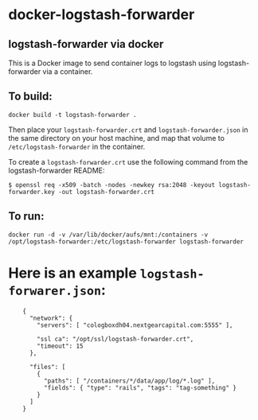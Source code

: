 docker-logstash-forwarder
=========================

## logstash-forwarder via docker

This is a Docker image to send container logs to logstash using logstash-forwarder via a container.

## To build:

`docker build -t logstash-forwarder .`

Then place your `logstash-forwarder.crt` and `logstash-forwarder.json` in the same directory on your host machine, and map that volume to `/etc/logstash-forwarder` in the container.

To create a `logstash-forwarder.crt` use the following command from the logstash-forwarder README:

`$ openssl req -x509 -batch -nodes -newkey rsa:2048 -keyout logstash-forwarder.key -out logstash-forwarder.crt`

## To run:

`docker run -d -v /var/lib/docker/aufs/mnt:/containers -v /opt/logstash-forwarder:/etc/logstash-forwarder logstash-forwarder`

# Here is an example `logstash-forwarer.json`:

		{
		  "network": {
			"servers": [ "cologboxdh04.nextgearcapital.com:5555" ],

			"ssl ca": "/opt/ssl/logstash-forwarder.crt",
			"timeout": 15
		  },

		  "files": [
			{
			  "paths": [ "/containers/*/data/app/log/*.log" ],
			  "fields": { "type": "rails", "tags": "tag-something" }
			}
		  ]
		}

